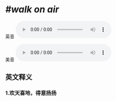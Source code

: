 # ***\#walk on air*** 
英音
<audio src="./media/walk on air1_AAC.aac" controls="controls"></audio>

美音
<audio src="./media/walk on air2_AAC.aac" controls="controls"></audio>



  

英文释义
---
### 1.**欢天喜地，得意扬扬**  



